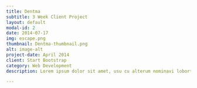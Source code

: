 ```yaml
---
title: Dentma
subtitle: 3 Week Client Project
layout: default
modal-id: 2
date: 2014-07-17
img: escape.png
thumbnail: Dentma-thumbnail.png
alt: image-alt
project-date: April 2014
client: Start Bootstrap
category: Web Development
description: Lorem ipsum dolor sit amet, usu cu alterum nominavi lobortis. At duo novum diceret. Tantas apeirian vix et, usu sanctus postulant inciderint ut, populo diceret necessitatibus in vim. Cu eum dicam feugiat noluisse.

---
```

